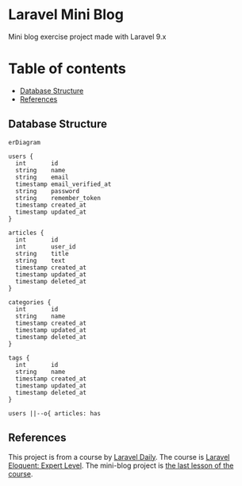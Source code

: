 # Laravel Mini Blog

Mini blog exercise project made with Laravel 9.x

# Table of contents

-   [Database Structure](#database-structure)
-   [References](#references)

## Database Structure

```mermaid
erDiagram

users {
  int       id
  string    name
  string    email
  timestamp email_verified_at
  string    password
  string    remember_token
  timestamp created_at
  timestamp updated_at
}

articles {
  int       id
  int       user_id
  string    title
  string    text
  timestamp created_at
  timestamp updated_at
  timestamp deleted_at
}

categories {
  int       id
  string    name
  timestamp created_at
  timestamp updated_at
  timestamp deleted_at
}

tags {
  int       id
  string    name
  timestamp created_at
  timestamp updated_at
  timestamp deleted_at
}

users ||--o{ articles: has
```

## References

This project is from a course by [Laravel Daily](https://www.youtube.com/c/LaravelDaily).
The course is [Laravel Eloquent: Expert Level](https://laraveldaily.teachable.com/courses/enrolled/393790).
The mini-blog project is [the last lesson of the course](https://laraveldaily.teachable.com/courses/393790/lectures/6283958).
